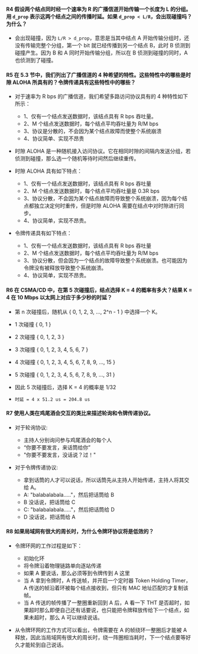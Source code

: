 #### R4 假设两个结点同时经一个速率为 R 的广播信道开始传输一个长度为 L 的分组。用 `d_prop` 表示这两个结点之间的传播时延。如果 `d_prop < L/R`，会出现碰撞吗？为什么？

  * 会出现碰撞，因为 `L/R > d_prop`，意思是当其中结点 A 开始传输分组时，还没有传输完整个分组，第一个 bit 就已经传播到另一个结点 B，此时 B 侦测到碰撞产生。因为 B 和 A 同时开始传输分组，所以在 B 侦测到碰撞的同时，A 也侦测到了碰撞。

#### R5 在 5.3 节中，我们列出了广播信道的 4 种希望的特性。这些特性中的哪些是时隙 ALOHA 所具有的？令牌传递具有这些特性中的哪些？

  * 对于速率为 R bps 的广播信道，我们希望多路访问协议具有的 4 种特性如下所示：
    * 1、仅有一个结点发送数据时，该结点具有 R bps 吞吐量。
    * 2、M 个结点发送数据时，每个结点平均吞吐量为 R/M bps
    * 3、协议是分散的，不会因为某个结点故障而使整个系统崩溃
    * 4、协议简单、实现不昂贵
    
  * 时隙 ALOHA 是一种随机接入访问协议。它在相同时隙的间隔内发送分组，若侦测到碰撞，那么选一个随机等待时间然后继续重传。
  * 时隙 ALOHA 具有如下特点：
    * 1、仅有一个结点发送数据时，该结点具有 R bps 吞吐量
    * 2、M 个结点发送数据时，每个结点平均吞吐量是 0.3R bps
    * 3、协议分散，不会因为某个结点故障而导致整个系统崩溃，因为每个结点都独立决定何时重传，但是时隙 ALOHA 需要在结点中对时隙进行同步。
    * 4、协议简单，实现不昂贵。

  * 令牌传递具有如下特点：
    * 1、仅有一个结点发送数据时，该结点具有 R bps 吞吐量
    * 2、M 个结点发送数据时，每个结点平均吞吐量为 R/M bps
    * 3、协议分散，但会因为一个结点的故障导致整个系统崩溃。也可能因为令牌没有被释放导致整个系统崩溃。
    * 4、协议简单，实现不昂贵。 
    
#### R6 在 CSMA/CD 中，在第 5 次碰撞后，结点选择 K = 4 的概率有多大？结果 K = 4 在 10 Mbps 以太网上对应于多少秒的时延？

   * 第 n 次碰撞后，随机从 { 0, 1, 2, 3, ..., 2^n - 1 } 中选择一个 K。
   * 1 次碰撞 { 0, 1 }
   * 2 次碰撞 { 0, 1, 2, 3 }
   * 3 次碰撞 { 0, 1, 2, 3, 4, 5, 6, 7 }
   * 4 次碰撞 { 0, 1, 2, 3, 4, 5, 6, 7, 8, 9, ..., 15 }
   * 5 次碰撞 { 0, 1, 2, 3, 4, 5, 6, 7, 8, 9, ..., 31 }
   * 因此 5 次碰撞后，选择 K = 4 的概率是 1/32
   
   * `时延 = 4 x 51.2 us = 204.8 us` 

#### R7 使用人类在鸡尾酒会交互的类比来描述轮询和令牌传递协议。
   * 对于轮询协议:
     * 主持人分别询问参与鸡尾酒会的每个人
     * “你要不要发言，来话筒给你”
     * "你要不要发言，没话说？过！"
   
   * 对于令牌传递协议:
     * 拿到话筒的人才可以说话，所以话筒先从主持人开始传递，主持人将其交给 A。
     * A: "balabalabala....."，然后把话筒给 B
     * B 没话说，把话筒给 C
     * C: "balabalabala....."，然后把话筒给 D
     * D 没话说，把话筒给 A

#### R8 如果局域网有很大的周长时，为什么令牌环协议将是低效的？
  * 令牌环网的工作过程是如下：
     * 初始化环
     * 将令牌沿着物理链路单向逐站传递
     * 如果 A 要说话，那么必须等到令牌传到 A 这里
     * 当 A 拿到令牌时，A 传送帧，并开启一个定时器 Token Holding Timer，A 传送的帧沿着环被每个结点接收到，但只有 MAC 地址匹配的才复制该帧。
     * 当 A 传送的帧传播了一整圈重新回到 A 后，A 看一下 THT 是否超时，如果超时那么即便自己还有话要说，也只能把令牌释放传给下一个结点，如果未超时，那么 A 可以继续说话。
   
   * 从令牌环网的工作方式可以看出，令牌需要在 A 的帧绕环一整圈后才能被 A 释放，因此当局域网有很大的周长时，绕一阵圈相当耗时，下一个结点要等好久才能轮到自己说话。

